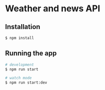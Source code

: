 # Weather and news API


## Installation

```bash
$ npm install
```

## Running the app

```bash
# development
$ npm run start

# watch mode
$ npm run start:dev
```